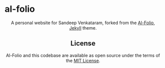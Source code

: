 # al-folio

<div align="center">

A personal website for Sandeep Venkataram, forked from the [Al-Folio](https://alshedivat.github.io/al-folio/), [Jekyll](https://jekyllrb.com/) theme.

## License

Al-Folio and this codebase are available as open source under the terms of the [MIT License](https://github.com/alshedivat/al-folio/blob/main/LICENSE).